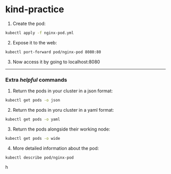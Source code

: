 # kind-practice

1. Create the pod:
```bash
kubectl apply -f nginx-pod.yml
```

2. Expose it to the web:
```bash
kubectl port-forward pod/nginx-pod 8080:80
```

3. Now access it by going to localhost:8080

---

### Extra *helpful* commands

1. Return the pods in your cluster in a json format:
```bash
kubectl get pods -o json
```

2. Return the pods in yoru cluster in a yaml format:
```bash
kubectl get pods -o yaml
```

3. Return the pods alongside their working node:
```bash
kubectl get pods -o wide
```

4. More detailed information about the pod:
```bash
kubectl describe pod/nginx-pod
```

h
